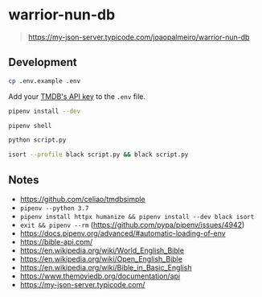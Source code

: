 # warrior-nun-db

> https://my-json-server.typicode.com/joaopalmeiro/warrior-nun-db

## Development

```bash
cp .env.example .env
```

Add your [TMDB's API key](https://developers.themoviedb.org/3/getting-started/introduction) to the `.env` file.

```bash
pipenv install --dev
```

```bash
pipenv shell
```

```bash
python script.py
```

```bash
isort --profile black script.py && black script.py
```

## Notes

- https://github.com/celiao/tmdbsimple
- `pipenv --python 3.7`
- `pipenv install httpx humanize && pipenv install --dev black isort`
- `exit && pipenv --rm` (https://github.com/pypa/pipenv/issues/4942)
- https://docs.pipenv.org/advanced/#automatic-loading-of-env
- https://bible-api.com/
- https://en.wikipedia.org/wiki/World_English_Bible
- https://en.wikipedia.org/wiki/Open_English_Bible
- https://en.wikipedia.org/wiki/Bible_in_Basic_English
- https://www.themoviedb.org/documentation/api
- https://my-json-server.typicode.com/
